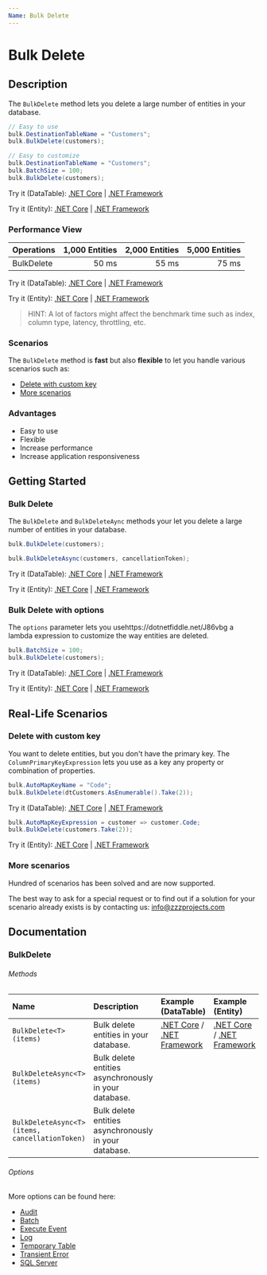 ```yaml
---
Name: Bulk Delete
---
```


# Bulk Delete

## Description

The `BulkDelete` method lets you delete a large number of entities in your database.

```csharp
// Easy to use
bulk.DestinationTableName = "Customers";
bulk.BulkDelete(customers);

// Easy to customize
bulk.DestinationTableName = "Customers";
bulk.BatchSize = 100;
bulk.BulkDelete(customers);
```
Try it (DataTable): [.NET Core](https://dotnetfiddle.net/YvsjGI) | [.NET Framework](https://dotnetfiddle.net/XgKaqz)

Try it (Entity): [.NET Core](https://dotnetfiddle.net/9Tzbw1) | [.NET Framework](https://dotnetfiddle.net/O3jY32)


### Performance View

| Operations      | 1,000 Entities | 2,000 Entities | 5,000 Entities |
| :-------------- | -------------: | -------------: | -------------: |
| BulkDelete      | 50 ms          | 55 ms          | 75 ms         |


Try it (DataTable): [.NET Core](https://dotnetfiddle.net/HHLosa) | [.NET Framework](https://dotnetfiddle.net/TknFpT)

Try it (Entity): [.NET Core](https://dotnetfiddle.net/S9wNCs) | [.NET Framework](https://dotnetfiddle.net/CzSZx8)

> HINT: A lot of factors might affect the benchmark time such as index, column type, latency, throttling, etc.

### Scenarios
The `BulkDelete` method is **fast** but also **flexible** to let you handle various scenarios such as:

- [Delete with custom key](#delete-with-custom-key)
- [More scenarios](#more-scenarios)

### Advantages
- Easy to use
- Flexible
- Increase performance
- Increase application responsiveness

## Getting Started

### Bulk Delete
The `BulkDelete` and `BulkDeleteAync` methods your let you delete a large number of entities in your database.
 
```csharp
bulk.BulkDelete(customers);

bulk.BulkDeleteAsync(customers, cancellationToken);
```
Try it (DataTable): [.NET Core](https://dotnetfiddle.net/J86vbg) | [.NET Framework](https://dotnetfiddle.net/Ss93gv)

Try it (Entity): [.NET Core](https://dotnetfiddle.net/Ad7mTs) | [.NET Framework](https://dotnetfiddle.net/p8dt0G) 

### Bulk Delete with options
The `options` parameter lets you usehttps://dotnetfiddle.net/J86vbg a lambda expression to customize the way entities are deleted.

```csharp
bulk.BatchSize = 100;
bulk.BulkDelete(customers);
```
Try it (DataTable): [.NET Core](https://dotnetfiddle.net/SLEovf) | [.NET Framework](https://dotnetfiddle.net/NQlmua)

Try it (Entity): [.NET Core](https://dotnetfiddle.net/vfi0D7) | [.NET Framework](https://dotnetfiddle.net/KLFfCw) 

## Real-Life Scenarios

### Delete with custom key
You want to delete entities, but you don't have the primary key. The `ColumnPrimaryKeyExpression` lets you use as a key any property or combination of properties.

```csharp
bulk.AutoMapKeyName = "Code";
bulk.BulkDelete(dtCustomers.AsEnumerable().Take(2));
```
Try it (DataTable): [.NET Core](https://dotnetfiddle.net/ksZniB) | [.NET Framework](https://dotnetfiddle.net/XKUBto)

```csharp
bulk.AutoMapKeyExpression = customer => customer.Code;
bulk.BulkDelete(customers.Take(2));
```
Try it (Entity): [.NET Core](https://dotnetfiddle.net/7fr6Mk) | [.NET Framework](https://dotnetfiddle.net/yc5tqc) 

### More scenarios
Hundred of scenarios has been solved and are now supported.

The best way to ask for a special request or to find out if a solution for your scenario already exists is by contacting us:
info@zzzprojects.com

## Documentation

### BulkDelete

###### Methods

| Name | Description | Example (DataTable) | Example (Entity) |
| :--- | :----------  | :------ | :------ |
| `BulkDelete<T>(items)` | Bulk delete entities in your database. | [.NET Core](https://dotnetfiddle.net/YI0t9s) / [.NET Framework](https://dotnetfiddle.net/srOJJ8) | [.NET Core](https://dotnetfiddle.net/VnY2QI) / [.NET Framework](https://dotnetfiddle.net/a6Txdy) |
| `BulkDeleteAsync<T>(items)` | Bulk delete entities asynchronously in your database. | | |
| `BulkDeleteAsync<T>(items, cancellationToken)` | Bulk delete entities asynchronously in your database. | | |

###### Options
More options can be found here:

- [Audit](https://bulk-operations.net/audit)
- [Batch](https://bulk-operations.net/batch)
- [Execute Event](https://bulk-operations.net/execute-event)
- [Log](https://bulk-operations.net/log)
- [Temporary Table](https://bulk-operations.net/temporary-table)
- [Transient Error](https://bulk-operations.net/transient-error)
- [SQL Server](https://bulk-operations.net/sql-server)
